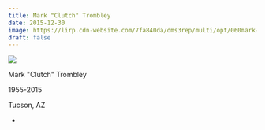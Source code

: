 ```yaml
---
title: Mark "Clutch" Trombley
date: 2015-12-30
image: https://lirp.cdn-website.com/7fa840da/dms3rep/multi/opt/060mark-trombley-1920w.jpg
draft: false
---
```


![](https://lirp.cdn-website.com/7fa840da/dms3rep/multi/opt/060mark-trombley-1920w.jpg)

Mark &quot;Clutch&quot; Trombley

1955-2015

Tucson, AZ

-

